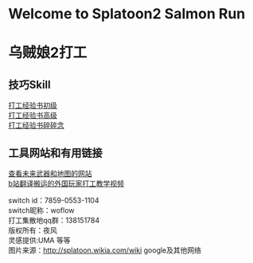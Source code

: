# Welcome to Splatoon2 Salmon Run
# 乌贼娘2打工

## 技巧Skill
[打工经验书初级](/salmonrun/step-1/index.html)  
[打工经验书高级](/salmonrun//step-2/index.html)  
[打工经验书碎碎念](/salmonrun//tips/index.html)  

## 工具网站和有用链接
[查看未来武器和地图的网站](https://content.oatmealdome.me/bcat/salmon_run)  
[b站翻译搬运的外国玩家打工教学视频](https://www.bilibili.com/video/av50470639/)  


switch id：7859-0553-1104  
switch昵称：woflow  
打工集散地qq群：138151784  
版权所有：夜风  
灵感提供:UMA 等等  
图片来源：http://splatoon.wikia.com/wiki google及其他网络